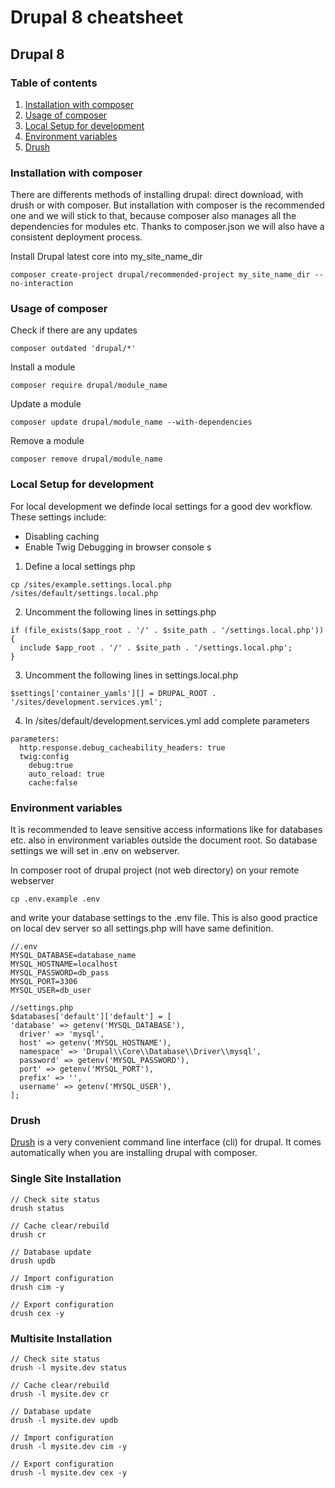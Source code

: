 # Drupal 8 cheatsheet

## Drupal 8

### Table of contents
1. [Installation with composer](#installation-with-composer)
2. [Usage of composer](#usage-of-composer)
3. [Local Setup for development](#local-dev-setup)
4. [Environment variables](#env-variables)
5. [Drush](#drush)

### <a name="installation-with-composer">Installation with composer</a>

There are differents methods of installing drupal: direct download, with drush or with composer.
But installation with composer is the recommended one and we will stick to that, because composer also manages all the dependencies for modules etc. Thanks to composer.json we will also have a consistent deployment process.

Install Drupal latest core into my_site_name_dir

```
composer create-project drupal/recommended-project my_site_name_dir --no-interaction
```

### <a name="usage-of-composer">Usage of composer</a>

Check if there are any updates

```
composer outdated 'drupal/*'
```

Install a module

```
composer require drupal/module_name
```

Update a module

```
composer update drupal/module_name --with-dependencies
```

Remove a module

```
composer remove drupal/module_name
```

### <a name="local-dev-setup">Local Setup for development</a>

For local development we definde local settings for a good dev workflow.
These settings include:

* Disabling caching
* Enable Twig Debugging in browser console
s
1. Define a local settings php
```
cp /sites/example.settings.local.php  /sites/default/settings.local.php
```

2. Uncomment the following lines in settings.php
```
if (file_exists($app_root . '/' . $site_path . '/settings.local.php')) {
  include $app_root . '/' . $site_path . '/settings.local.php';
}
```

3. Uncomment the following lines in settings.local.php
```
$settings['container_yamls'][] = DRUPAL_ROOT . '/sites/development.services.yml';
```

4. In /sites/default/development.services.yml add complete parameters
```
parameters:
  http.response.debug_cacheability_headers: true
  twig:config
    debug:true
    auto_reload: true
    cache:false
```
### <a name="env-variables">Environment variables</a>

It is recommended to leave sensitive access informations like for databases etc. also in environment variables outside the document root.
So database settings we will set in .env on webserver.

In composer root of drupal project (not web directory) on your remote webserver

```
cp .env.example .env
```
and write your database settings to the .env file.  This is also good practice on local dev server so all settings.php will have same definition.

```
//.env
MYSQL_DATABASE=database_name
MYSQL_HOSTNAME=localhost
MYSQL_PASSWORD=db_pass
MYSQL_PORT=3306
MYSQL_USER=db_user

//settings.php
$databases['default']['default'] = [
'database' => getenv('MYSQL_DATABASE'),
  driver' => 'mysql',
  host' => getenv('MYSQL_HOSTNAME'),
  namespace' => 'Drupal\\Core\\Database\\Driver\\mysql',
  password' => getenv('MYSQL_PASSWORD'),
  port' => getenv('MYSQL_PORT'),
  prefix' => '',
  username' => getenv('MYSQL_USER'),
];
```

### <a name="drush">Drush</a>

[Drush](https://www.drush.org/) is a very convenient command line interface (cli) for drupal.
It comes automatically when you are installing drupal with composer.

### Single Site Installation
```
// Check site status
drush status

// Cache clear/rebuild
drush cr

// Database update
drush updb

// Import configuration
drush cim -y

// Export configuration
drush cex -y
```

### Multisite Installation
```
// Check site status
drush -l mysite.dev status

// Cache clear/rebuild
drush -l mysite.dev cr

// Database update
drush -l mysite.dev updb

// Import configuration
drush -l mysite.dev cim -y

// Export configuration
drush -l mysite.dev cex -y
```

